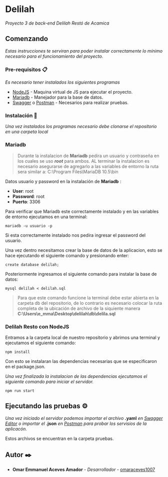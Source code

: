 # Delilah

_Proyecto 3 de back-end Delilah Restó de Acamica_

## Comenzando

_Estas instrucciones te serviran para poder instalar correctamente lo mínimo necesario para el funcionamiento del proyecto._

### Pre-requisitos 📋

_Es necesario tener instalados los siguientes programas_

* [NodeJS](https://nodejs.org/en/) - Maquina virtual de JS para ejecutar el proyecto.
* [Mariadb](https://mariadb.org/) - Manejador para la base de datos.
* [Swagger](https://editor.swagger.io/) o [Postman](https://www.postman.com/) - Necesarios para realizar pruebas.

### Instalación 🔧

_Una vez instalados los programas necesario debe clonarse el repositorio en una carpeta local_

### Mariadb

> Durante la instalacion de **Mariadb** pedira un usuario y contraseña en los cuales se uso _**root**_ para ambos. 
> AL terminar la instalacion es necesario asegurarse de agregarlo a las variables de entorno la ruta sera similar a:
> C:\Program Files\MariaDB 10.5\bin

Datos  usuario y password en la instalación de **Mariadb** :

* **User**: root
* **Password**: root
* **Puerto**: 3306

Para verificar que Mariadb este correctamente instalado y en las variables de entorno ejecutamos en una terminal:

```
mariadb -u usuario -p
```

Si esta correctamente instalado nos pedira ingresar el password del usuario.

Una vez dentro necesitamos crear la base de datos de la aplicacion, esto se hace ejecutando el siguiente comando y presionando enter:

```
create database delilah;
```

Posteriormente ingresamos el siguiente comando para instalar la base de datos:

```
mysql delilah < delilah.sql
```
> Para que este comando funcione la terminal debe estar abierta en la carpeta db del repositorio, de lo contrario
> es necesario colocar la ruta completa de la ubicación de archivo de la siquiente manera 
> **C:\Users\e_mma\Desktop\delilah\db\delila.sql**

### Delilah Resto con NodeJS

Entramos a la carpeta local de nuestro repositorio y abrimos una terminal y ejecutamos el siguiente comando:

```
npm install
```

Con esto se instalaran las dependencias necesarias que se especificaron en el package.json.

_Una vez finalizada la instalacion de las dependencias ejecutamos el siguiente comando para iniciar el servidor._

```
npm run start
```

## Ejecutando las pruebas ⚙️

_Una vez iniciado el servidor podemos importar el archivo_ **.yaml** _en [Swagger Editor](https://editor.swagger.io/) o importar 
el_ **.json** _en [Postman](https://www.postman.com/) para probar los servisios de la aplicacón._

Estos archivos se encuentran en la carpeta pruebas.

## Autor ✒️

* **Omar Emmanuel Aceves Amador** - *Desarrollador* - [omaraceves1007](https://github.com/omaraceves1007)
